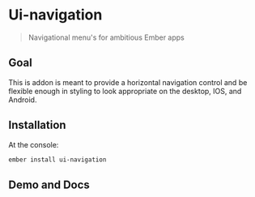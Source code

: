 # Ui-navigation
> Navigational menu's for ambitious Ember apps

  ## Goal

  This is addon is meant to provide a horizontal navigation control and be flexible enough in styling to look appropriate on the desktop, IOS, and Android.

  ## Installation

  At the console:

  ```sh
  ember install ui-navigation
  ```

  ## Demo and Docs

  
